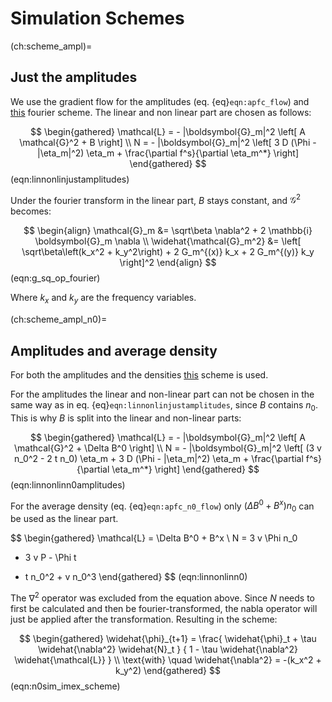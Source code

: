 # Simulation Schemes

(ch:scheme_ampl)=
## Just the amplitudes

We use the gradient flow for the amplitudes (eq. {eq}`eqn:apfc_flow`) and
[this](ch:fourier_etd) fourier scheme. The linear and non linear part
are chosen as follows:

$$
\begin{gathered}
\mathcal{L} = - |\boldsymbol{G}_m|^2
\left[ A \mathcal{G}^2 + B \right] \\
N = - |\boldsymbol{G}_m|^2 \left[
    3 D (\Phi - |\eta_m|^2) \eta_m + \frac{\partial f^s}{\partial \eta_m^*}
\right]
\end{gathered}
$$ (eqn:linnonlinjustamplitudes)

Under the fourier transform in the linear part, $B$ stays constant, and
$\mathcal{G}^2$ becomes:

$$
\begin{align}
\mathcal{G}_m &= \sqrt\beta \nabla^2 + 2 \mathbb{i} \boldsymbol{G}_m \nabla \\
\widehat{\mathcal{G}_m^2} &=
\left[ \sqrt\beta\left(k_x^2 + k_y^2\right) + 2 G_m^{(x)} k_x + 2 G_m^{(y)} k_y \right]^2
\end{align}
$$ (eqn:g_sq_op_fourier)

Where $k_x$ and $k_y$ are the frequency variables.

(ch:scheme_ampl_n0)=
## Amplitudes and average density

For both the amplitudes and the densities
[this](ch:fourier_imex) scheme is used.

For the amplitudes the linear and non-linear part can not be chosen in the
same way as in eq. {eq}`eqn:linnonlinjustamplitudes`, since $B$ contains
$n_0$. This is why $B$ is split into the linear and non-linear parts:

$$
\begin{gathered}
\mathcal{L} = - |\boldsymbol{G}_m|^2
\left[ A \mathcal{G}^2 + \Delta B^0 \right] \\
N = - |\boldsymbol{G}_m|^2 \left[
    (3 v n_0^2 - 2 t n_0) \eta_m +
    3 D (\Phi - |\eta_m|^2) \eta_m +
    \frac{\partial f^s}{\partial \eta_m^*}
\right]
\end{gathered}
$$ (eqn:linnonlinn0amplitudes)

For the average density (eq. {eq}`eqn:apfc_n0_flow`)
only $(\Delta B^0 + B^x) n_0$ can be used as the linear part.

$$
\begin{gathered}
\mathcal{L} = \Delta B^0 + B^x \\
N = 3 v \Phi n_0
+ 3 v P - \Phi t
- t n_0^2 + v n_0^3
\end{gathered}
$$ (eqn:linnonlinn0)

The $\nabla^2$ operator was excluded from the equation above. Since $N$ needs
to first be calculated and then be fourier-transformed, the nabla operator will
just be applied after the transformation. Resulting in the scheme:

$$
\begin{gathered}
\widehat{\phi}_{t+1} = \frac{
    \widehat{\phi}_t + \tau \widehat{\nabla^2} \widehat{N}_t
} {
    1 - \tau \widehat{\nabla^2} \widehat{\mathcal{L}}
} \\
\text{with} \quad
\widehat{\nabla^2} = -(k_x^2 + k_y^2)
\end{gathered}
$$ (eqn:n0sim_imex_scheme)

